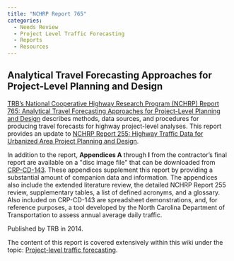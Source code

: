 ```yaml
---
title: "NCHRP Report 765"
categories:
  - Needs Review
  - Project Level Traffic Forecasting
  - Reports
  - Resources
---
```


Analytical Travel Forecasting Approaches for Project-Level Planning and Design
------------------------------------------------------------------------------

[TRB’s National Cooperative Highway Research Program (NCHRP) Report 765: Analytical Travel Forecasting Approaches for Project-Level Planning and Design](http://www.trb.org/main/blurbs/170900.aspx) describes methods, data sources, and procedures for producing travel forecasts for highway project-level analyses. This report provides an update to [NCHRP Report 255: Highway Traffic Data for Urbanized Area Project Planning and Design](http://teachamerica.com/tih/PDF/nchrp255.pdf).

In addition to the report, **Appendices A** through **I** from the contractor’s final report are available on a "disc image file" that can be downloaded from [CRP-CD-143](http://onlinepubs.trb.org/onlinepubs/nchrp/nchrp_rpt_765.iso). These appendices supplement this report by providing a substantial amount of companion data and information. The appendices also include the extended literature review, the detailed NCHRP Report 255 review, supplementary tables, a list of defined acronyms, and a glossary. Also included on CRP-CD-143 are spreadsheet demonstrations, and, for reference purposes, a tool developed by the North Carolina Department of Transportation to assess annual average daily traffic.

Published by TRB in 2014.

The content of this report is covered extensively within this wiki under the topic: [Project-level traffic forecasting](Project_level_traffic_forecasting).

